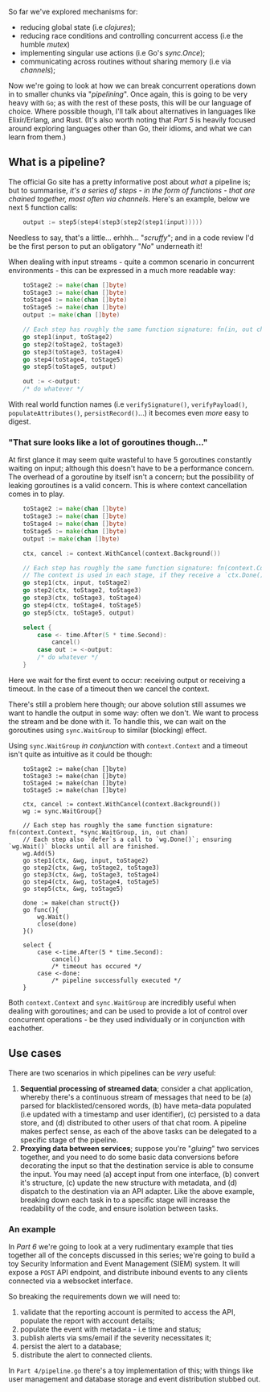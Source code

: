 
So far we've explored mechanisms for:

- reducing global state (i.e *clojures*);
- reducing race conditions and controlling concurrent access (i.e the humble *mutex*)
- implementing singular use actions (i.e Go's *sync.Once*);
- communicating across routines without sharing memory (i.e via *channels*);

Now we're going to look at how we can break concurrent operations down in to smaller chunks via "*pipelining*". Once again, this is going to be very heavy with `Go`; as with the rest of these posts, this will be our language of choice. Where possible though, I'll talk about alternatives in languages like Elixir/Erlang, and Rust. (It's also worth noting that *Part 5* is heavily focused around exploring languages other than Go, their idioms, and what we can learn from them.)

## What is a pipeline?

The official Go site has a pretty informative post about *what* a pipeline is; but to summarise, *it's a series of steps - in the form of functions - that are chained together, most often via channels*. Here's an example, below we next 5 function calls:

```go
    output := step5(step4(step3(step2(step1(input)))))
```

Needless to say, that's a little... erhhh... "*scruffy*"; and in a code review I'd be the first person to put an obligatory "*No*" underneath it!

When dealing with input streams - quite a common scenario in concurrent environments - this can be expressed in a much more readable way:

```go
    toStage2 := make(chan []byte)
    toStage3 := make(chan []byte)
    toStage4 := make(chan []byte)
    toStage5 := make(chan []byte)
    output := make(chan []byte)

    // Each step has roughly the same function signature: fn(in, out chan)
    go step1(input, toStage2)
    go step2(toStage2, toStage3)
    go step3(toStage3, toStage4)
    go step4(toStage4, toStage5)
    go step5(toStage5, output)

    out := <-output:
    /* do whatever */
```

With real world function names (i.e `verifySignature()`, `verifyPayload()`, `populateAttributes()`, `persistRecord()`...) it becomes even *more* easy to digest. 

### "That sure looks like a lot of goroutines though..."

At first glance it may seem quite wasteful to have 5 goroutines constantly waiting on input; although this doesn't have to be a performance concern. The overhead of a goroutine by itself isn't a concern; but the possibility of leaking goroutines is a valid concern. This is where context cancellation comes in to play.


```go
    toStage2 := make(chan []byte)
    toStage3 := make(chan []byte)
    toStage4 := make(chan []byte)
    toStage5 := make(chan []byte)
    output := make(chan []byte)

    ctx, cancel := context.WithCancel(context.Background())

    // Each step has roughly the same function signature: fn(context.Context, chan, chan)
    // The context is used in each stage, if they receive a `ctx.Done()` then they return
    go step1(ctx, input, toStage2)
    go step2(ctx, toStage2, toStage3)
    go step3(ctx, toStage3, toStage4)
    go step4(ctx, toStage4, toStage5)
    go step5(ctx, toStage5, output)

    select {
        case <- time.After(5 * time.Second):
            cancel()
        case out := <-output:
        /* do whatever */
    }
```

Here we wait for the first event to occur: receiving output or receiving a timeout. In the case of a timeout then we cancel the context.

There's still a problem here though; our above solution still assumes we want to handle the output in some way: often we don't. We want to process the stream and be done with it. To handle this, we can wait on the goroutines using `sync.WaitGroup` to similar (blocking) effect.

Using `sync.WaitGroup` *in conjunction* with `context.Context` and a timeout isn't quite as intuitive as it could be though:

```
    toStage2 := make(chan []byte)
    toStage3 := make(chan []byte)
    toStage4 := make(chan []byte)
    toStage5 := make(chan []byte)

    ctx, cancel := context.WithCancel(context.Background())
    wg := sync.WaitGroup{}

    // Each step has roughly the same function signature: fn(context.Context, *sync.WaitGroup, in, out chan)
    // Each step also `defer`s a call to `wg.Done()`; ensuring `wg.Wait()` blocks until all are finished.
    wg.Add(5)
    go step1(ctx, &wg, input, toStage2)
    go step2(ctx, &wg, toStage2, toStage3)
    go step3(ctx, &wg, toStage3, toStage4)
    go step4(ctx, &wg, toStage4, toStage5)
    go step5(ctx, &wg, toStage5)

    done := make(chan struct{})
    go func(){
        wg.Wait()
        close(done)
    }()

    select {
        case <-time.After(5 * time.Second):
            cancel()
            /* timeout has occured */
        case <-done:
            /* pipeline successfully executed */
    }
```

Both `context.Context` and `sync.WaitGroup` are incredibly useful when dealing with goroutines; and can be used to provide a lot of control over concurrent operations - be they used individually or in conjunction with eachother.

## Use cases

There are two scenarios in which pipelines can be *very* useful:

1. **Sequential processing of streamed data**; consider a chat application, whereby there's a continuous stream of messages that need to be (a) parsed for blacklisted/censored words, (b) have meta-data populated (i.e updated with a timestamp and user identifier), (c) persisted to a data store, and (d) distributed to other users of that chat room. A pipeline makes perfect sense, as each of the above tasks can be delegated to a specific stage of the pipeline.
2. **Proxying data between services**; suppose you're "*gluing*" two services together, and you need to do some basic data conversions before decorating the input so that the destination service is able to consume the input. You may need (a) accept input from one interface, (b) convert it's structure, (c) update the new structure with metadata, and (d) dispatch to the destination via an API adapter. Like the above example, breaking down each task in to a specific stage will increase the readability of the code, and ensure isolation between tasks.

### An example

In *Part 6* we're going to look at a very rudimentary example that ties together all of the concepts discussed in this series; we're going to build a toy Security Information and Event Management (SIEM) system. It will expose a `POST` API endpoint, and distribute inbound events to any clients connected via a websocket interface.

So breaking the requirements down we will need to:

1. validate that the reporting account is permited to access the API, populate the report with account details;
2. populate the event with metadata - i.e time and status;
3. publish alerts via sms/email if the severity necessitates it;
4. persist the alert to a database;
5. distribute the alert to connected clients.

In `Part 4/pipeline.go` there's a toy implementation of this; with things like user management and database storage and event distribution stubbed out.
